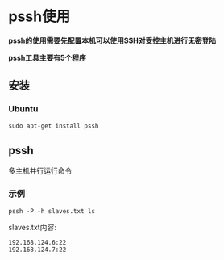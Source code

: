 # pssh使用

**pssh的使用需要先配置本机可以使用SSH对受控主机进行无密登陆**

**pssh工具主要有5个程序**

## 安装

### Ubuntu

`sudo apt-get install pssh`

## pssh

多主机并行运行命令

### 示例

`pssh -P -h slaves.txt ls`

slaves.txt内容:

```shell
192.168.124.6:22
192.168.124.7:22
```







